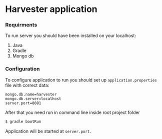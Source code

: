 # Harvester application
### Requirments
To run server you should have been installed on your localhost:
1. Java
2. Gradle
3. Mongo db

### Configuration
To configure application to run you should set up `application.properties` file with correct data:
```
mongo.db.name=harvester
mongo.db.server=localhost
server.port=8081
```
After that you need run in command line inside root project folder
```sh
$ gradle bootRun
```

Application will be started at `server.port.`